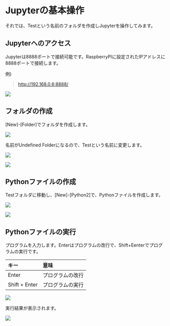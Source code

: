 # Jupyterの基本操作

それでは、Testという名前のフォルダを作成しJupyterを操作してみます。

## Jupyterへのアクセス

Jupyterは8888ポートで接続可能です。RaspberryPIに設定されたIPアドレスに8888ポートで接続します。

例)
> http://192.168.0.6:8888/

![](/img/dev/jupyter/jupyter001.png)

## フォルダの作成
[New]-[Folder]でフォルダを作成します。

![](/img/dev/jupyter/jupyter002.png)

名前がUndefined Folderになるので、Testという名前に変更します。

![](/img/dev/jupyter/jupyter003.png)

![](/img/dev/jupyter/jupyter004.png)

## Pythonファイルの作成

Testフォルダに移動し、[New]-[Python2]で、Pythonファイルを作成します。

![](/img/dev/jupyter/jupyter005.png)

![](/img/dev/jupyter/jupyter006.png)

## Pythonファイルの実行

プログラムを入力します。Enterはプログラムの改行で、Shift+Eenterでプログラムの実行です。

|キー|意味|
|:--|:--|
|Enter|プログラムの改行|
|Shift + Enter|プログラムの実行|

![](/img/dev/jupyter/jupyter007.png)

実行結果が表示されます。

![](/img/dev/jupyter/jupyter008.png)


